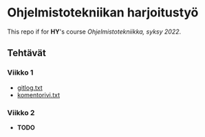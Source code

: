 # Ohjelmistotekniikan harjoitustyö

This repo if for **HY**'s course *Ohjelmistotekniikka, syksy 2022*.

## Tehtävät

### Viikko 1

- [gitlog.txt](laskarit/viikko1/gitlog.txt)
- [komentorivi.txt](laskarit/viikko1/komentorivi.txt)

### Viikko 2

- **TODO**
